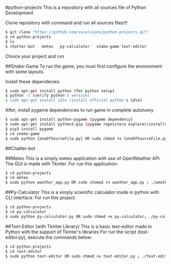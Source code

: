 #python-projects
This is a repository with all sources file of Python Development

Clone repository with command and run all sources files!!!
```bash
$ git clone "https://github.com/vscalcione/python-projects.git"
$ cd python-projects
$ ls
$ chatter-bot   meteo   py-calculator   snake-game text-editor
```

Choice your project and run

##Snake-Game
To run the game, you must first configure the environment with some layouts.

Install these dependecies:
```bash 
$ sudo apt-get install python (for python setup)
$ python -V (verify python's version)
$ sudo apt-get install idle (install official python's idle)
```
After, install pygame dependencies to run game in complete autonomy 
```bash 
$ sudo apt-get install python-pygame (pygame dependency)
$ sudo apt-get install python3-pip (pygame repository explorer/installer)
$ pip3 install pygame
$ cd snake-game
$ sudo python {oneOfSourceFile.py} OR sudo chmod +x {oneOfSourceFile.py}
```

##Chatter-bot

##Meteo
This is a simply meteo application with use of OpenWeather API. The GUI is made with Tkinter. For run this application:
```bash
$ cd python-projects
$ cd meteo
$ sudo python weather_app.py OR sudo chomod +x weather_app.py ; ./weather_app.py
```
##Py-Calculator
This is a simply scientific calculator made in python with CLI interface. For run this project:
```bash
$ cd python-projects
$ cd py-calculator
$ sudo python py-calculator.py OR sudo chmod +x py-calculator; ./py-calculator.py
```

##Text-Editor (with Tkinter Library)
This is a basic text-editor made in Python with the support of Tkinter's libraries For run the script (text-editor.py), execute the commands below:
```bash
$ cd python-projects
$ cd text-editor
$ sudo python text-editor OR sudo chmod +x text-editor.py ; ./text-editor.py
```